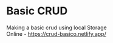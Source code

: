 # Basic CRUD
Making a basic crud using local Storage </br>
Online - https://crud-basico.netlify.app/
